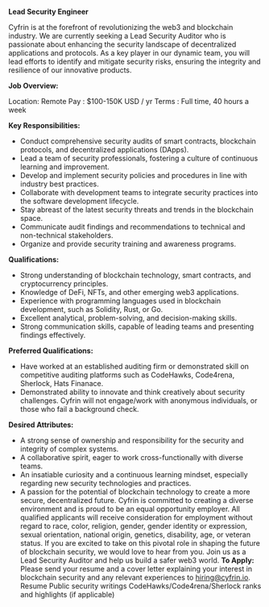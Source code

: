 **Lead Security Engineer**

Cyfrin is at the forefront of revolutionizing the web3 and blockchain industry. We are currently seeking a Lead Security Auditor who is passionate about enhancing the security landscape of decentralized applications and protocols. As a key player in our dynamic team, you will lead efforts to identify and mitigate security risks, ensuring the integrity and resilience of our innovative products.

**Job Overview:**

Location: Remote
Pay : $100-150K USD / yr
Terms : Full time, 40 hours a week

**Key Responsibilities:**

-   Conduct comprehensive security audits of smart contracts, blockchain protocols, and decentralized applications (DApps).
-   Lead a team of security professionals, fostering a culture of continuous learning and improvement.
-   Develop and implement security policies and procedures in line with industry best practices.
-   Collaborate with development teams to integrate security practices into the software development lifecycle.
-   Stay abreast of the latest security threats and trends in the blockchain space.
-   Communicate audit findings and recommendations to technical and non-technical stakeholders.
-   Organize and provide security training and awareness programs.
  
**Qualifications:**

-   Strong understanding of blockchain technology, smart contracts, and cryptocurrency principles.
-   Knowledge of DeFi, NFTs, and other emerging web3 applications.
-   Experience with programming languages used in blockchain development, such as Solidity, Rust, or Go.
-   Excellent analytical, problem-solving, and decision-making skills.
-   Strong communication skills, capable of leading teams and presenting findings effectively.
  
**Preferred Qualifications:**

-   Have worked at an established auditing firm or demonstrated skill on competitive auditing platforms such as CodeHawks, Code4rena,  Sherlock, Hats Finanace.
-   Demonstrated ability to innovate and think creatively about security challenges.
Cyfrin will not engage/work with anonymous individuals, or those who fail a background check.

**Desired Attributes:**

-   A strong sense of ownership and responsibility for the security and integrity of complex systems.
-   A collaborative spirit, eager to work cross-functionally with diverse teams.
-   An insatiable curiosity and a continuous learning mindset, especially regarding new security technologies and practices.
-   A passion for the potential of blockchain technology to create a more secure, decentralized future.
Cyfrin is committed to creating a diverse environment and is proud to be an equal opportunity employer. All qualified applicants will receive consideration for employment without regard to race, color, religion, gender, gender identity or expression, sexual orientation, national origin, genetics, disability, age, or veteran status.
If you are excited to take on this pivotal role in shaping the future of blockchain security, we would love to hear from you. Join us as a Lead Security Auditor and help us build a safer web3 world.
**To Apply:** Please send your resume and a cover letter explaining your interest in blockchain security and any relevant experiences to hiring@cyfrin.io.
Resume
Public security writings
CodeHawks/Code4rena/Sherlock ranks and highlights (if applicable)
